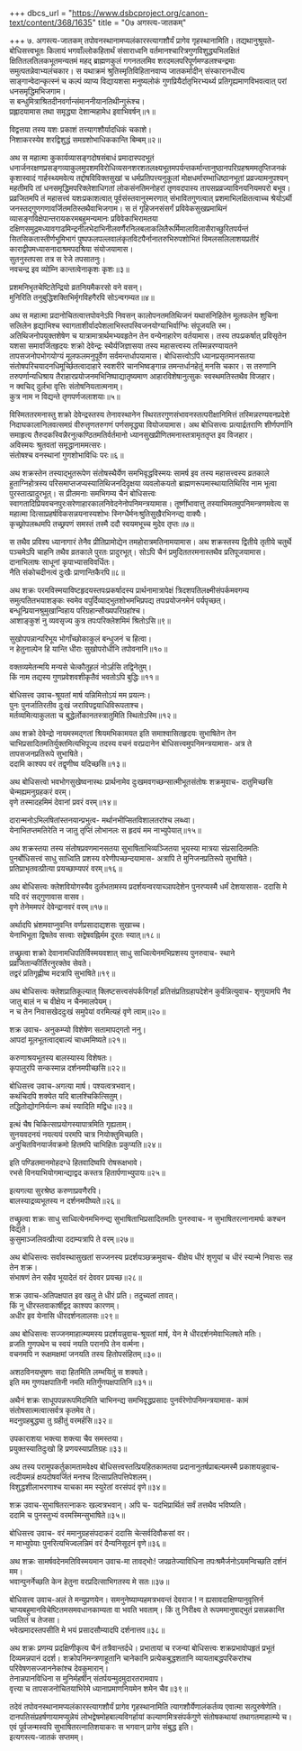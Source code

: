 +++
dbcs_url = "https://www.dsbcproject.org/canon-text/content/368/1635"
title = "0७ अगस्त्य-जातकम्"

+++
७. अगस्त्य-जातकम्
तपोवनस्थानामप्यलंकारस्त्यागशौर्यं प्रागेव गृहस्थानामिति। तद्यथानुश्रूयते-
बोधिसत्त्वभूतः किलायं भगवाँल्लोकहितार्थं संसाराध्वनि वर्तमानश्चारित्रगुणविशुद्ध्यभिलक्षितं        क्षितितलतिलकभूतमन्यतमं महद् ब्राह्मणकुलं गगनतलमिव शरदमलपरिपूर्णमण्डलश्चन्द्रमाः समुत्पतन्नेवाभ्यलंचकार। स यथाक्रमं श्रुतिस्मृतिविहितानवाप्य जातकर्मादीन् संस्कारानधीत्य साङ्गान्वेदान्कृत्स्नं च कल्पं व्याप्य विद्यायशसा मनुष्यलोकं गुणप्रियैर्दातृभिरभ्यर्थ्य प्रतिगृह्यमाणविभवत्वात् परां धनसमृद्धिमभिजगाम।  
स बन्धुमित्राश्रितदीनवर्गान्संमाननीयानतिथीन्गुरूंश्च।  
प्रह्लादयामास तथा समृद्ध्या देशान्महामेध इवाभिवर्षन्॥१॥

विद्वत्तया तस्य यशः प्रकाशं तत्त्यागशौर्यादधिकं चकाशे।  
निशाकरस्येव शरद्विशुद्धं समग्रशोभाधिककान्ति बिम्बम्॥२॥

अथ स महात्मा कुकार्यव्यासङ्गदोषसंबाधं प्रमादास्पदभूतं धनार्जनरक्षणप्रसङ्गव्याकुलमुपशमविरोधिव्यसनशरशतलक्ष्यभूतमपर्यन्तकर्मान्तानुष्ठानपरिग्रहश्रममतृप्तिजनकं कृशास्वादं गार्हस्थ्यमवेत्य तद्दोषविविक्तसुखां च धर्मप्रतिपत्त्यनुकूलां मोक्षधर्मारम्भाधिष्ठानभूतां प्रव्रज्यामनुपश्यन् महतीमपि तां धनसमृद्धिमपरिक्लेशाधिगतां लोकसंनतिमनोहरां तृणवदपास्य तापसप्रव्रज्याविनयनियमपरो बभूव। प्रव्रजितमपि तं महासत्त्वं यशःप्रकाशत्वात् पूर्वसंस्तवानुस्मरणात् संभावितगुणत्वात् प्रशमाभिलक्षितत्वाच्च श्रेयोऽर्थी जनस्तद्गुणगणावर्जितमतिस्तथैवाभिजगाम। स तं गृहिजनसंसर्गं प्रविवेकसुखप्रमाथिनं व्यासङ्गविक्षेपान्तरायकरमबहुमन्यमानः प्रविवेकाभिरामतया दक्षिणसमुद्रमध्यावगाढमिन्द्रनीलभेदाभिनीलवर्णैरनिलबलाकलितैरूर्मिमालाविलासैराच्छुरितपर्यन्तं सितसिकतास्तीर्णभूमिभागं पुष्पफलपल्लवालंकृतविटपैर्नानातरुभिरुपशोभितं विमलसलिलाशयप्रतीरं काराद्वीपमध्यासनादाश्रमपदश्रिया संयोजयामास।  
सुतनुस्तपसा तत्र स रेजे तपसातनुः।  
नवचन्द्र इव व्योम्नि कान्तत्वेनाकृशः कृशः॥३॥

प्रशमनिभृतचेष्टितेन्द्रियो व्रतनियमैकरसो वने वसन्।  
मुनिरिति तनुबुद्धिशक्तिभिर्मृगविहगैरपि सोऽन्वगम्यत॥४॥

अथ स महात्मा प्रदानोचितत्वात्तपोवनेऽपि निवसन् कालोपनतमतिथिजनं यथासंनिहितेन मूलफलेन शुचिना सलिलेन हृद्याभिश्च स्वागताशीर्वादपेशलाभिस्तपस्विजनयोग्याभिर्वाग्भिः संपूजयति स्म। अतिथिजनोपयुक्तशेषेण च यात्रामात्रार्थमभ्यवहृतेन तेन वन्येनाहारेण वर्तयामास। तस्य तपःप्रकर्षात् प्रविसृतेन यशसा समावर्जितहृदयः शक्रो देवेन्द्रः स्थैर्यजिज्ञासया तस्य महासत्त्वस्य तस्मिन्नरण्यायतने तापसजनोपभोगयोग्यं मूलफलमनुपूर्वेण सर्वमन्तर्धापयामास। बोधिसत्त्वोऽपि ध्यानप्रसृतमानसतया संतोषपरिचयादनधिमूर्च्छितत्वादाहारे स्वशरीरे चानभिष्वङ्गान्न तमन्तर्धानहेतुं मनसि चकार। स तरुणानि तरुपर्णान्यधिश्राय तैराहारप्रयोजनमभिनिष्पाद्यातृष्यमाण आहारविशेषानुत्सुकः स्वस्थमतिस्तथैव विजहार।  
न क्वचिद् दुर्लभा वृत्तिः संतोषनियतात्मनाम्।  
कुत्र नाम न विद्यन्ते तृणपर्णजलाशयाः॥५॥

विस्मिततरमनास्तु शक्रो देवेन्द्रस्तस्य तेनावस्थानेन स्थिरतरगुणसंभावनस्तत्परीक्षानिमित्तं तस्मिन्नरण्यवनप्रदेशे निदाघकालानिलवत्समग्रं वीरुत्तृणतरुगणं पर्णसमृद्ध्या वियोजयामास। अथ बोधिसत्त्वः प्रत्यार्द्रतराणि शीर्णपर्णानि समाहृत्य तैरुदकस्विन्नैरनुत्कण्ठितमतिर्वर्तमानो ध्यानसुखप्रीणितमनास्तत्रामृततृप्त इव विजहार।  
अविस्मयः श्रुतवतां समृद्धानाममत्सरः।  
संतोषश्च वनस्थानां गुणशोभाविधिः परः॥६॥

अथ शक्रस्तेन तस्याद्भुतरूपेण संतोषस्थैर्येण समभिवृद्धविस्मयः सामर्ष इव तस्य महासत्त्वस्य व्रतकाले हुताग्निहोत्रस्य परिसमाप्तजप्यस्यातिथिजनदिदृक्षया व्यवलोकयतो ब्राह्मणरूपमास्थायातिथिरिव नाम भूत्वा पुरस्तात्प्रादुरभूत्। स प्रीतमनाः समभिगम्य चैनं बोधिसत्त्वः स्वागतादिप्रियवचनपुरःसरेणाहारकालनिवेदनेनोपनिमन्त्रयामास। तूष्णींभावात्तु तस्याभिमतमुपनिमन्त्रणमवेत्य स महात्मा
दित्साप्रहर्षविकसन्नयनास्यशोभः 
स्निग्धैर्मनःश्रुतिसुखैरभिनन्द्य वाक्यैः।  
कृच्छ्रोपलब्धमपि तच्छ्रपणं समस्तं 
तस्मै ददौ स्वयमभूच्च मुदेव तृप्तः॥७॥

स तथैव प्रविश्य ध्यानागारं तेनैव प्रीतिप्रामोद्येन तमहोरात्रमतिनामयामास। अथ शक्रस्तस्य द्वितीये तृतीये चतुर्थे पञ्चमेऽपि चाहनि तथैव व्रतकाले पुरतः प्रादुरभूत्। सोऽपि चैनं प्रमुदिततरमनास्तथैव प्रतिपूजयामास।  
दानाभिलाषः साधूनां कृपाभ्यासविवर्धितः।  
नैति संकोचदीनत्वं दुःखैः प्राणान्तिकैरपि॥८॥

अथ शक्रः परमविस्मयाविष्टहृदयस्तपःप्रकर्षादस्य प्रार्थनामात्रापेक्षं त्रिदशपतिलक्ष्मीसंपर्कमवगम्य समुत्पतितभयाशङ्कः स्वमेव वपुर्दिव्याद्भुतशोभमभिप्रपद्य तपःप्रयोजनमेनं पर्यपृच्छत्।  
बन्धून्प्रियानश्रुमुखान्विहाय परिग्रहान्सौख्यपरिग्रहांश्च।  
आशाङ्कुशं नु व्यवसृज्य कुत्र तपःपरिक्लेशमिमं श्रितोऽसि॥९॥

सुखोपपन्नान्परिभूय भोगाँच्छोकाकुलं बन्धुजनं च हित्वा।  
न हेतुनाल्पेन हि यान्ति धीराः सुखोपरोधीनि तपोवनानि॥१०॥

वक्तव्यमेतन्मयि मन्यसे चेत्कौतूहलं नोऽर्हसि तद्विनेतुम्।  
किं नाम तद्यस्य गुणप्रवेशवशीकृतैवं भवतोऽपि बुद्धिः॥११॥

बोधिसत्त्व उवाच-श्रूयतां मार्ष यन्निमित्तोऽयं मम प्रयत्नः।  
पुनः पुनर्जातिरतीव दुःखं जराविपद्वयाधिविरूपताश्च।  
मर्तव्यमित्याकुलता च बुद्धेर्लोकानतस्त्रातुमिति स्थितोऽस्मि॥१२॥

अथ शक्रो देवेन्द्रो नायमस्मद्गतां श्रियमभिकामयत इति समाश्वासितहृदयः सुभाषितेन तेन चाभिप्रसादितमतिर्युक्तमित्यभिपूज्य तदस्य वचनं वरप्रदानेन बोधिसत्त्वमुपनिमन्त्रयामास-
अत्र ते तापसजनप्रतिरूपे सुभाषिते।  
ददामि काश्यप वरं तद्वृणीष्व यदिच्छसि॥१३॥

अथ बोधिसत्त्वो भवभोगसुखेष्वनास्थः प्रार्थनामेव दुःखमवगच्छन्सात्मीभूतसंतोषः शक्रमुवाच-
दातुमिच्छसि चेन्मह्यमनुग्रहकरं वरम्।  
वृणे तस्मादहमिमं देवानां प्रवरं वरम्॥१४॥

दारान्मनोऽभिलषितांस्तनयान्प्रभुत्व-
मर्थानभीप्सितविशालतरांश्च लब्ध्वा।  
येनाभितप्तमतिरेति न जातु तृप्तिं 
लोभानलः स हृदयं मम नाभ्युपेयात्॥१५॥

अथ शक्रस्तया तस्य संतोषप्रवणमानसतया सुभाषिताभिव्यञ्जितया भूयस्या मात्रया संप्रसादितमतिः पुनर्बोधिसत्त्वं साधु साध्विति प्रशस्य वरेणीपच्छन्दयामास-
अत्रापि ते मुनिजनप्रतिरूपे सुभाषिते।  
प्रतिप्राभृतवत्प्रीत्या प्रयच्छाम्यपरं वरम्॥१६॥

अथ बोधिसत्त्वः क्लेशवियोगस्यैव दुर्लभतामस्य प्रदर्शयन्वरयाच्ञापदेशेन पुनरप्यस्मै धर्मं देशयासास-
ददासि मे यदि वरं सद्गुणावास वासव।  
वृणे तेनेममपरं देवेन्द्रानवरं वरम्॥१७॥

अर्थादपि भ्रंशमवाप्नुवन्ति वर्णप्रसादाद्यशसः सुखाच्च।  
येनाभिभूता द्विषतेव सत्त्वाः सद्वेषवह्निर्मम दूरतः स्यात्॥१८॥

तच्छ्रुत्वा शक्रो देवानामधिपतिर्विस्मयवशात् साधु साध्वित्येनमभिप्रशस्य पुनरुवाच-
स्थाने प्रव्रजितान्कीर्तिरनुरक्तेव सेवते।  
तद्वरं प्रतिगृह्णीष्व मदत्रापि सुभाषिते॥१९॥

अथ बोधिसत्त्वः क्लेशप्रातिकूल्यात् क्लिष्टसत्त्वसंपर्कविगर्हां व्रतिसंप्रतिग्रहापदेशेन कुर्वन्नित्युवाच-
शृणुयामपि नैव जातु बालं न च वीक्षेय न चैनमालपेयम्।  
न च तेन निवासखेददुःखं समुपेयां वरमित्यहं वृणे त्वाम्॥२०॥

शक्र उवाच-
अनुकम्प्यो विशेषेण सतामापद्गतो ननु।  
आपदां मूलभूतत्वाद्बाल्यं चाधममिष्यते॥२१॥

करुणाश्रयभूतस्य बालस्यास्य विशेषतः।  
कृपालुरपि सन्कस्मान्न दर्शनमपीच्छसि॥२२॥

बोधिसत्त्व उवाच-अगत्या मार्ष। पश्यत्वत्रभवान्।  
कथंचिदपि शक्येत यदि बालश्चिकित्सितुम्।  
तद्धितोद्योगनिर्यत्नः कथं स्यादिति मद्विधः॥२३॥

इत्थं चैष चिकित्साप्रयोगस्यापात्रमिति गृह्यताम्।  
सुनयवदनयं नयत्ययं परमपि चात्र नियोक्तुमिच्छति।  
अनुचितविनयार्जवक्रमो हितमपि चाभिहितः प्रकुप्यति॥२४॥

इति पण्डितमानमोहदग्धे हितवादिष्वपि रोषरूक्षभावे।  
रभसे विनयाभियोगमान्द्याद्वद कस्तत्र हितार्पणाभ्युपायः॥२५॥

इत्यगत्या सुरश्रेष्ठ करुणाप्रवणैरपि।  
बालस्याद्रव्यभूतस्य न दर्शनमपीष्यते॥२६॥

तच्छ्रुत्वा शक्रः साधु साध्वित्येनमभिनन्द्य सुभाषिताभिप्रसादितमतिः पुनरुवाच-
न सुभाषितरत्नानामर्घः कश्चन विद्यते।  
कुसुमाञ्जलिवत्प्रीत्या ददाम्यत्रापि ते वरम्॥२७॥

अथ बोधिसत्त्वः सर्वावस्थासुखतां सज्जनस्य प्रदर्शयञ्छक्रमुवाच-
वीक्षेय धीरं शृणुयां च धीरं स्यान्मे निवासः सह तेन शक्र।  
संभाषणं तेन सहैव भूयादेतं वरं देववर प्रयच्छ॥२८॥

शक्र उवाच-अतिपक्षपात इव खलु ते धीरं प्रति। तदुच्यतां तावत्।  
किं नु धीरस्तवाकार्षीद्वद काश्यप कारणम्।  
अधीर इव येनासि धीरदर्शनलालसः॥२९॥

अथ बोधिसत्त्वः सज्जनमाहात्म्यमस्य प्रदर्शयन्नुवाच-श्रूयतां मार्ष, येन मे धीरदर्शनमेवाभिलषते मतिः।  
व्रजति गुणपथेन च स्वयं नयति परानपि तेन वर्त्मना।  
वचनमपि न रूक्षमक्षमां जनयति तस्य हितोपसंहितम्॥३०॥

अशठविनयभूषणः सदा हितमिति लम्भयितुं स शक्यते।  
इति मम गुणपक्षपातिनी नमति मतिर्गुंणपक्षपातिनि॥३१॥

अथैनं शक्रः साधूपपन्नरूपमिदमिति चाभिनन्द्य समभिवृद्धप्रसादः पुनर्वरेणोपनिमन्त्रयामास-
कामं संतोषसात्मत्वात्सर्वत्र कृतमेव ते।  
मदनुग्रहबुद्ध्या तु ग्रहीतुं वरमर्हसि॥३२॥

उपकाराशया भक्त्या शक्त्या चैव समस्तया।  
प्रयुक्तस्यातिदुःखो हि प्रणयस्याप्रतिग्रहः॥३३॥

अथ तस्य परामुपकर्तुकामतामवेक्ष्य बोधिसत्त्वस्तत्प्रियहितकामतया प्रदानानुतर्षप्राबल्यमस्मै प्रकाशयन्नुवाच-
त्वदीयमन्नं क्षयदोषवर्जितं मनश्च दित्साप्रतिपत्तिपेशलम्।  
विशुद्धशीलाभरणाश्च याचका मम स्युरेतां वरसंपदं वृणे॥३४॥

शक्र उवाच-सुभाषितरत्नाकरः खल्वत्रभवान्। अपि च-
यदभिप्रार्थितं सर्वं तत्तथैव भविष्यति।  
ददामि च पुनस्तुभ्यं वरमस्मिन्सुभाषिते॥३५॥

बोधिसत्त्व उवाच-
वरं ममानुग्रहसंपदाकरं ददासि चेत्सर्वदिवौकसां वर।  
न माभ्युपेयाः पुनरित्यभिज्वलन्निमं वरं दैन्यनिसूदनं वृणे॥३६॥

अथ शक्रः सामर्षवदेनमतिविस्मयमान उवाच-मा तावद्भोः!
जपव्रतेज्याविधिना तपःश्रमैर्जनोऽयमन्विच्छति दर्शनं मम।  
भवान्पुनर्नेच्छति केन हेतुना वरप्रदित्साभिगतस्य मे सतः॥३७॥

बोधिसत्त्व उवाच-अलं ते मन्युप्रणयेन। समनुनेष्याम्यहमत्रभवन्तं देवराज ! न ह्यसावदाक्षिण्यानुवृत्तिर्न चाप्यबहुमानविचेष्टितमसमवधानकाम्यता वा भवति भवताम्। किं तु
निरीक्ष्य ते रूपममानुषाद्भुतं प्रसन्नकान्ति ज्वलितं च तेजसा।  
भवेत्प्रमादस्तपसीति मे भयं प्रसादसौम्यादपि दर्शनात्तव॥३८॥

अथ शक्रः प्रणम्य प्रदक्षिणीकृत्य चैनं तत्रैवान्तर्दधे। प्रभातायां च रजन्यां बोधिसत्त्वः शक्रप्रभावोपहृतं प्रभूतं दिव्यमन्नपानं ददर्श। शक्रोपनिमन्त्रणाहूतानि चानेकानि प्रत्येकबुद्धशतानि व्यायताबद्धपरिकरांश्च परिवेषणसज्जाननेकांश्च देवकुमारान्।  
तेनान्नपानविधिना स मुनिर्महर्षीन् 
संतर्पयन्मुदमुदारतरामवाप।  
वृत्त्या च तापसजनोचितयाभिरेमे 
ध्यानाप्रमाणनियमेन शमेन चैव॥३९॥

तदेवं तपोवनस्थानामप्यलंकारस्त्यागशौर्यं प्रागेव गृहस्थानामिति त्यागशौर्येणालंकर्तव्य एवात्मा सत्पुरुषेणेति। दानपतिसंप्रहर्षणायामप्युन्नेयं लोभद्वेषमोहबाल्यविगर्हायां कल्याणमित्रसंपर्कगुणे संतोषकथायां तथागतमाहात्म्ये च। एवं पूर्वजन्मस्वपि सुभाषितरत्नातिशयाकरः स भगवान् प्रागेव संबुद्ध इति।  
इत्यगस्त्य-जातकं सप्तमम्।  
